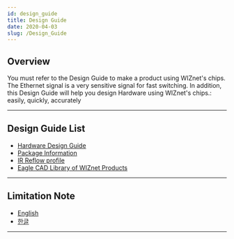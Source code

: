 ```yaml
---
id: design_guide
title: Design Guide
date: 2020-04-03
slug: /Design_Guide
---
```



## Overview

You must refer to the Design Guide to make a product using WIZnet's
chips. The Ethernet signal is a very sensitive signal for fast
switching. In addition, this Design Guide will help you design Hardware
using WIZnet's chips.: easily, quickly, accurately

-----

## Design Guide List

  - [Hardware Design Guide](hardware_design_guide)
  - [Package Information](package_information)
  - [IR Reflow profile](ir_reflow_profile)
  - [Eagle CAD Library of WIZnet Products](eagle_cad_library_of_wiznet_products)

-----

## Limitation Note

  - [English](/img/design_guide/limitation_note_-_arp_problem_in_the_nlb_environment_-_english_0312_.pdf)
  - [한글](/img/design_guide/limitation_note_-_arp_problem_in_the_nlb_environment_-_korean_0312_.pdf)

-----
